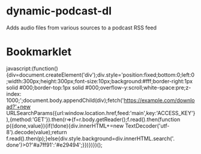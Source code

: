 # dynamic-podcast-dl
Adds audio files from various sources to a podcast RSS feed

Bookmarklet
==
javascript:(function(){div=document.createElement('div');div.style='position:fixed;bottom:0;left:0;width:300px;height:300px;font-size:10px;background:#fff;border-right:1px solid #000;border-top:1px solid #000;overflow-y:scroll;white-space:pre;z-index: 1000;';document.body.appendChild(div);fetch('https://example.com/download?'+new URLSearchParams({url:window.location.href,feed:'main',key:'ACCESS_KEY'}),{method:'GET'}).then(r=>{f=r.body.getReader();f.read().then(function p({done,value}){if(!done){div.innerHTML+=new TextDecoder('utf-8').decode(value);return f.read().then(p);}else{div.style.background=div.innerHTML.search('. done')>0?'#a7ff91':'#e29494';}})})})();
